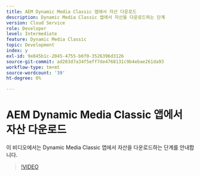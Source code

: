 ```yaml
---
title: AEM Dynamic Media Classic 앱에서 자산 다운로드
description: Dynamic Media Classic 앱에서 자산을 다운로드하는 단계
version: Cloud Service
role: Developer
level: Intermediate
feature: Dynamic Media Classic
topic: Development
index: y
exl-id: 9e845b1c-2045-4755-b6f0-3526396d3126
source-git-commit: ad203d7a34f5eff7de4768131c9b4ebae261da93
workflow-type: tm+mt
source-wordcount: '39'
ht-degree: 0%

---
```


# AEM Dynamic Media Classic 앱에서 자산 다운로드

이 비디오에서는 Dynamic Media Classic 앱에서 자산을 다운로드하는 단계를 안내합니다.

>[!VIDEO](https://video.tv.adobe.com/v/335458?quality=9&learn=on)
